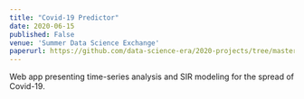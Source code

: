 ```yaml
---
title: "Covid-19 Predictor"
date: 2020-06-15
published: False
venue: 'Summer Data Science Exchange'
paperurl: https://github.com/data-science-era/2020-projects/tree/master/covid-predictor
---
```

Web app presenting time-series analysis and SIR modeling for the spread of Covid-19.